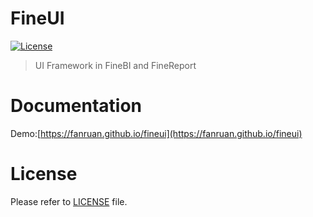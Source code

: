 FineUI
============
[![License](https://img.shields.io/badge/license-Apache%202-4EB1BA.svg)](https://www.apache.org/licenses/LICENSE-2.0.html)
> UI Framework in FineBI and FineReport

Documentation
=============
Demo:[https://fanruan.github.io/fineui](https://fanruan.github.io/fineui)


License
============
Please refer to [LICENSE](https://github.com/fanruan/fineui/blob/master/LICENSE) file.
